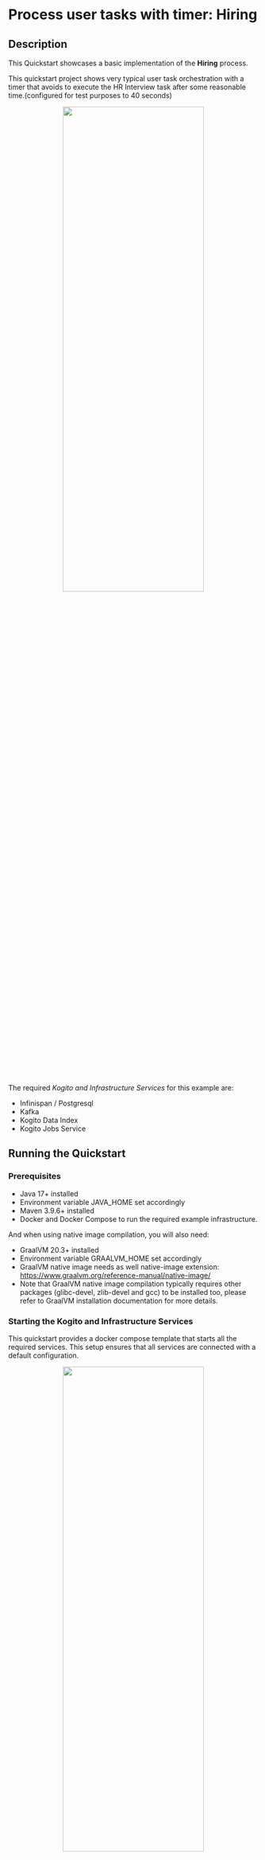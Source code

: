 # Process user tasks with timer: Hiring

## Description

This Quickstart showcases a basic implementation of the **Hiring** process. 

This quickstart project shows very typical user task orchestration with a timer that avoids to execute the HR Interview task 
after some reasonable time.(configured for test purposes to 40 seconds)

<p align="center"><img width=75% height=50% src="docs/images/Process-with-job.png"></p>

The required *Kogito and Infrastructure Services* for this example are:

- Infinispan / Postgresql
- Kafka
- Kogito Data Index
- Kogito Jobs Service 

## Running the Quickstart

### Prerequisites

* Java 17+ installed
* Environment variable JAVA_HOME set accordingly
* Maven 3.9.6+ installed
* Docker and Docker Compose to run the required example infrastructure.

And when using native image compilation, you will also need: 
  - GraalVM 20.3+ installed
  - Environment variable GRAALVM_HOME set accordingly
  - GraalVM native image needs as well native-image extension: https://www.graalvm.org/reference-manual/native-image/
  - Note that GraalVM native image compilation typically requires other packages (glibc-devel, zlib-devel and gcc) to be installed too, please refer to GraalVM installation documentation for more details.

### Starting the Kogito and Infrastructure Services

This quickstart provides a docker compose template that starts all the required services. This setup ensures that all services are connected with a default configuration.

<p align="center"><img width=75% height=50% src="docs/images/services.png"></p>

### Run Example with PostgreSQL

#### Compile Hiring example with profile postgresql

First thing is to compile the example with the postgresql profile executing:

- Open a Terminal
- Go to the example folder and run
```sh
mvn clean install -Ppostgresql
```

#### Start infrastructure services

You should start all the services before you execute any of the **Hiring** example, to do that please execute:

1. Open a Terminal
2. Go to docker-compose folder
3. Run the ```startServices.sh``` script

```bash
./startServices.sh
```

or

```bash
./startServices.sh postgresql
```

Once all services bootstrap, the following ports will be assigned on your local machine:

- PostgreSQL: 5432
- Kafka: 9092
- Data Index: 8180
- Jobs Service: 8580
- PgAdmin: 8055

> **_NOTE:_**  This step requires the project to be compiled, please consider running a ```mvn clean install``` command on the project root before running the ```startServices.sh``` script for the first time or any time you modify the project.

Once started you can simply stop all services by executing the ```docker-compose -f docker-compose-postgresql.yml stop```.

All created containers can be removed by executing the ```docker-compose -f docker-compose-postgresql.yml rm```.

#### Run the Hiring example with PostgreSQL

##### Compile and Run Hiring example process in Local Dev Mode

Once all the infrastructure services are ready, you can start the Hiring example by doing:

- Open a Terminal
- Go to the hiring example folder
- Start the example with the command

```bash
mvn clean package quarkus:dev -Ppostgresql
```

NOTE: With dev mode of Quarkus you can take advantage of hot reload for business assets like processes, rules, decision tables and java code. No need to redeploy or restart your running application.

##### Package and Run in JVM mode

```sh
mvn clean package -Ppostgresql
java -jar target/quarkus-app/quarkus-run.jar
```

or on windows

```sh
mvn clean package -Ppostgresql
java -jar target\quarkus-app\quarkus-run.jar
```

##### Package and Run using Local Native Image
Note that the following configuration property needs to be added to `application.properties` in order to enable automatic registration of `META-INF/services` entries required by the workflow engine:
```
quarkus.native.auto-service-loader-registration=true
```

Note that this requires GRAALVM_HOME to point to a valid GraalVM installation

```sh
mvn clean package -Pnative -Ppostgresql
```

To run the generated native executable, generated in `target/`, execute

```sh
./target/./target/process-usertasks-timer-quarkus
```

### Run Example with Infinispan

#### Compile Hiring example with profile infinispan

First thing is to compile the example with the infinispan profile executing:

1. Open a Terminal
2. Go to the example folder and run
```sh
mvn clean install -Pinfinispan
```
#### Start infrastructure services

You should start all the services before you execute any of the **Hiring** example, to do that please execute:

1. Open a Terminal
2. Go to docker-compose folder
3. Run the ```startServices.sh``` script with infinispan argument

```bash
./startServices.sh infinispan
```

Once all services bootstrap, the following ports will be assigned on your local machine:

- Infinispan: 11222
- Kafka: 9092
- Data Index: 8180
- Jobs Service: 8580

> **_NOTE:_**  This step requires the project to be compiled, please consider running a ```mvn clean install -Pinfinispan``` command on the project root before running the ```startServices.sh infinispan``` script for the first time or any time you modify the project.

Once started you can simply stop all services by executing the ```docker-compose -f docker-compose-infinispan.yml stop```.

All created containers can be removed by executing the ```docker-compose -f docker-compose-infinispan.yml rm```.

#### Run the Hiring example with Infinispan

##### Compile and Run Hiring example process in Local Dev Mode

Once all the infrastructure services are ready, you can start the Hiring example by doing:

- Open a Terminal
- Go to the hiring example folder
- Start the example with the command

```bash
mvn clean package quarkus:dev -Pinfinispan
```

NOTE: With dev mode of Quarkus you can take advantage of hot reload for business assets like processes, rules, decision tables and java code. No need to redeploy or restart your running application.

##### Package and Run in JVM mode

```sh
mvn clean package -Pinfinispan
java -jar target/quarkus-app/quarkus-run.jar
```

or on windows

```sh
mvn clean package -Pinfinispan
java -jar target\quarkus-app\quarkus-run.jar
```

##### Package and Run using Local Native Image
Note that this requires GRAALVM_HOME to point to a valid GraalVM installation

```sh
mvn clean package -Pnative -Pinfinispan
```

To run the generated native executable, generated in `target/`, execute

```sh
./target/process-usertasks-timer-quarkus
```

### Submit a request to start new hiring

Once the service is up and running you can make use of the **Hiring** application by a sending request to `http://localhost:8080/hiring`  with following content:
```json
{   
    "candidate": {
        "name": "Harry Potter",
        "email": "harrypotter@example.com",
        "salary": 30000,
        "skills": "Java, Kogito"
    }
}
```
In a Terminal, you can execute the following command to start a **Hiring** process for the "Harry Potter" candidate:
```bash
curl -H "Content-Type: application/json" -H "Accept: application/json" -X POST http://localhost:8080/hiring -d @- << EOF
{   
    "candidate": {
        "name": "Harry Potter",
        "email": "harrypotter@example.com",
        "salary": 30000,
        "skills": "Java, Kogito"
    }
}
EOF
```

### Submit a new request to start new hiring

In a Terminal you can execute this command to start a **Hiring** process for the "Jon Snow" candidate:
```bash
curl -H "Content-Type: application/json" -H "Accept: application/json" -X POST http://localhost:8080/hiring -d @- << EOF
{   
    "candidate": {
        "name": "Jon Snow",
        "email": "jdoe@example.com",
        "salary": 30000,
        "skills": "Java, Kogito"
    }
}
EOF
```
